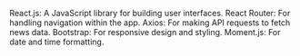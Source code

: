 React.js: A JavaScript library for building user interfaces.
React Router: For handling navigation within the app.
Axios: For making API requests to fetch news data.
Bootstrap: For responsive design and styling.
Moment.js: For date and time formatting.
